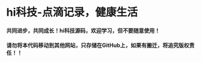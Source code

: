 # hi科技-点滴记录，健康生活

#### 共同进步，共同成长！hi科技源码，欢迎学习，但不要随意使用！

#### 请勿将本代码移动到其他网站，只存储在GitHub上，如果有搬迁，将追究版权责任！！

